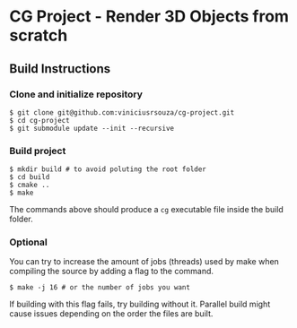 # CG Project - Render 3D Objects from scratch

## Build Instructions
### Clone and initialize repository
```console
$ git clone git@github.com:viniciusrsouza/cg-project.git
$ cd cg-project
$ git submodule update --init --recursive
```

### Build project
```console
$ mkdir build # to avoid poluting the root folder
$ cd build
$ cmake ..
$ make
```

The commands above should produce a `cg` executable file inside the build folder.

### Optional
You can try to increase the amount of jobs (threads) used by make when compiling the source by adding a flag to the command.

```console
$ make -j 16 # or the number of jobs you want
```

If building with this flag fails, try building without it. Parallel build might cause issues depending on the order the files are built.